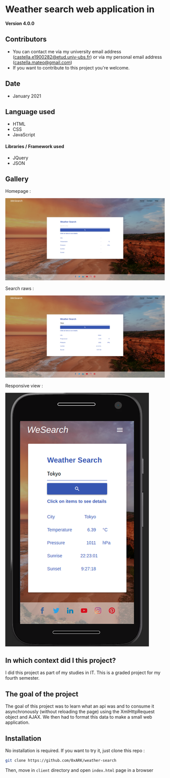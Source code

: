 Weather search web application in 
==

**Version 4.0.0**


## Contributors

- You can contact me via my university email address (castella.e1900282@etud.univ-ubs.fr) or via my personal email address (castella.mateo@gmail.com)
- If you want to contribute to this project you're welcome.

## Date

- January 2021

## Language used

- HTML
- CSS
- JavaScript

#### Libraries / Framework used

- JQuery
- JSON

## Gallery

Homepage :

![alt text](https://github.com/0xARK/weather-search/blob/master/client/images/demo1.png?raw=true)

Search raws :

![alt text](https://github.com/0xARK/weather-search/blob/master/client/images/demo2.png?raw=true)

Responsive view :

![alt text](https://github.com/0xARK/weather-search/blob/master/client/images/demo3.png?raw=true)

## In which context did I this project?

I did this project as part of my studies in IT. This is a graded project for my fourth semester.

## The goal of the project

The goal of this project was to learn what an api was and to consume it asynchronously (without reloading the page) using the XmlHttpRequest object and AJAX. We then had to format this data to make a small web application.

## Installation

No installation is required. If you want to try it, just clone this repo :
```bash
git clone https://github.com/0xARK/weather-search
```

Then, move in `client` directory and open `index.html` page in a browser
